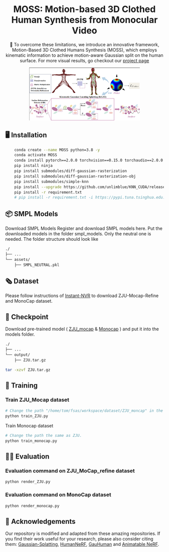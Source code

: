 <div align="center">

<h1> MOSS: Motion-based 3D Clothed Human Synthesis from Monocular Video</h1>

 

:open_book: To overcome these limitations, we introduce an innovative framework, </strong>M</strong>otion-Based 3D Cl</strong>o</strong>thed Humans </strong>S</strong>ynthe</strong>s</strong>is (</strong>MOSS</strong>), which employs kinematic information to achieve motion-aware Gaussian split on the human surface. For more visual results, go checkout our <a href="http://124.70.164.141:8082" target="_blank">project page</a>



<div style="width: 70%; text-align: center; margin:auto;">
    <img src="./assets_img/pipeline.png">
    <em></em>
</div>


<div align="left">
 
## :desktop_computer: Installation
<!-- --- -->

```bash
    conda create --name MOSS python=3.8 -y
    conda activate MOSS
    conda install pytorch==2.0.0 torchvision==0.15.0 torchaudio==2.0.0 pytorch-cuda=11.8 -c pytorch -c nvidia -y
    pip install ninja
    pip install submodules/diff-gaussian-rasterization
    pip install submodules/diff-gaussian-rasterization-obj
    pip install submodules/simple-knn
    pip install --upgrade https://github.com/unlimblue/KNN_CUDA/releases/download/0.2/KNN_CUDA-0.2-py3-none-any.whl
    pip install -r requirement.txt
    # pip install -r requirement.txt -i https://pypi.tuna.tsinghua.edu.cn/simple
```

## :package:​ SMPL Models
Download SMPL Models
Register and download SMPL models here. Put the downloaded models in the folder smpl_models. Only the neutral one is needed. The folder structure should look like

```bash
./
├── ...
└── assets/
    ├── SMPL_NEUTRAL.pkl
```

## :newspaper_roll: Dataset
<!-- --- -->

Please follow instructions of [Instant-NVR](https://github.com/zju3dv/instant-nvr/blob/master/docs/install.md#set-up-datasets) to download ZJU-Mocap-Refine and MonoCap dataset.

## :love_you_gesture: Checkpoint

Download pre-trained model ( [ZJU_mocap](https://1drv.ms/u/s!AmDjVuY0E4VpcxV3HZRSAtLwA6A?e=Ynl7ov) & [Monocap](https://1drv.ms/u/s!AmDjVuY0E4VpcgQWYfwuQMJYa2c?e=MdtblL) ) and put it into the models folder.


```bash
./
├── ...
└── output/
    ├── ZJU.tar.gz
```

```bash
tar -xzvf ZJU.tar.gz 
```

## :train: Training
<!-- --- -->

### Train ZJU_Mocap dataset
```python
# Change the path "/home/tom/fsas/workspace/dataset/ZJU_moncap" in the variable "sys_list" to the path of your ZJU_MoCap_refine dataset. refine dataset path.
python train_ZJU.py
```
Train Monocap dataset
```python
# Change the path the same as ZJU.
python train_monocap.py
```

## :running_woman: Evaluation
<!-- --- -->

### Evaluation command on ZJU_MoCap_refine dataset

```bash
python render_ZJU.py
```
 


### Evaluation command on MonoCap dataset
```bash
python render_monocap.py
```


## :raised_hands: Acknowledgements

Our repository is modified and adapted from these amazing repositories. If you find their work useful for your research, please also consider citing them: [Gaussian-Splatting](https://github.com/graphdeco-inria/gaussian-splatting), [HumanNeRF](https://github.com/chungyiweng/humannerf), [GauHuman](https://github.com/skhu101/GauHuman) and [Animatable NeRF](https://github.com/zju3dv/animatable_nerf).
